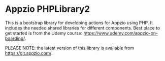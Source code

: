 # Appzio PHPLibrary2
This is a bootstrap library for developing actions for Appzio using PHP. It includes the needed shared libraries for different components. Best place to get started is from the Udemy course: https://www.udemy.com/appzio-on-boarding/. 

PLEASE NOTE: the latest version of this library is available from https://git.appzio.com/.
